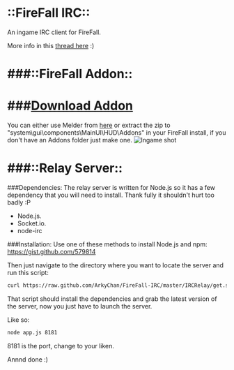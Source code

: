 ::FireFall IRC::
====================

An ingame IRC client for FireFall.

More info in this [thread here](http://www.firefallthegame.com/community/threads/addon-ingame-irc.65422/) :)

###::FireFall Addon::
====================
###[Download Addon](https://github.com/ArkyChan/FireFall-IRC/raw/master/IRC.zip)
====================

You can either use Melder from [here](http://www.firefallthegame.com/community/threads/addon-manager-melder.52327/) or extract the zip to "system\gui\components\MainUI\HUD\Addons" in your FireFall install, if you don't have an Addons folder just make one.
![Ingame shot](http://www.yayifications.net/firefall/addons/irc/IRC_FULLSCREEN.png "Ingame Shot")


###::Relay Server::
====================
###Dependencies:
The relay server is written for Node.js so it has a few dependency that you will need to install. Thank fully it shouldn't hurt too badly :P
*  Node.js.
* 	Socket.io.
* 	node-irc 

###Installation:
Use one of these methods to install Node.js and npm: https://gist.github.com/579814

Then just navigate to the directory where you want to locate the server and run this script:
 ```bash
curl https://raw.github.com/ArkyChan/FireFall-IRC/master/IRCRelay/get.sh | sh
  ```
That script should install the dependencies and grab the latest version of the server, now you just have to launch the server.

Like so:
 ```bash
node app.js 8181
  ```

8181 is the port, change to your liken.

Annnd done :)